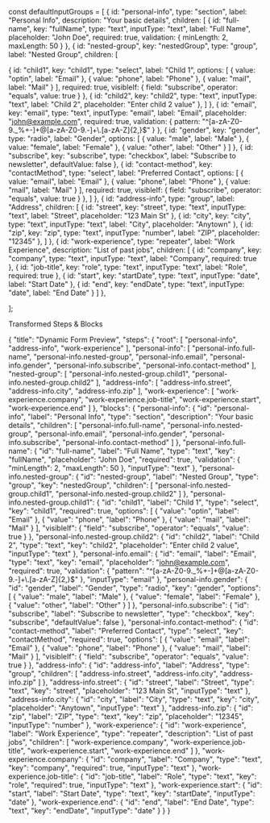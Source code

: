const defaultInputGroups = [
  {
    id: "personal-info",
    type: "section",
    label: "Personal Info",
    description: "Your basic details",
    children: [
      {
        id: "full-name",
        key: "fullName",
        type: "text",
        inputType: "text",
        label: "Full Name",
        placeholder: "John Doe",
        required: true,
        validation: { minLength: 2, maxLength: 50 }
      },
      {
        id: "nested-group",
        key: "nestedGroup",
        type: "group",
        label: "Nested Group",
        children: [
            
{
  id: "child1",
  key: "child1",
  type: "select",
  label: "Child 1",
  options: [
    { value: "optin", label: "Email" },
    { value: "phone", label: "Phone" },
    { value: "mail", label: "Mail" }
  ],
  required: true,
  visibleIf: {
    field: "subscribe",
    operator: "equals",
    value: true
  }
},
{
  id: "child2",
  key: "child2",
  type: "text",
  inputType: "text",
  label: "Child 2",
  placeholder: "Enter child 2 value"
},
        ]
    },
    {
      id: "email",
      key: "email",
      type: "text",
      inputType: "email",
      label: "Email",
      placeholder: "john@example.com",
      required: true,
      validation: {
        pattern: "^[a-zA-Z0-9._%+-]+@[a-zA-Z0-9.-]+\\.[a-zA-Z]{2,}$"
      }
    },
    {
      id: "gender",
      key: "gender",
      type: "radio",
      label: "Gender",
      options: [
        { value: "male", label: "Male" },
        { value: "female", label: "Female" },
        { value: "other", label: "Other" }
      ]
    },
    {
      id: "subscribe",
      key: "subscribe",
      type: "checkbox",
      label: "Subscribe to newsletter",
      defaultValue: false
    },
    {
      id: "contact-method",
      key: "contactMethod",
      type: "select",
      label: "Preferred Contact",
      options: [
        { value: "email", label: "Email" },
        { value: "phone", label: "Phone" },
        { value: "mail", label: "Mail" }
      ],
      required: true,
      visibleIf: {
        field: "subscribe",
        operator: "equals",
        value: true
      }
    },
    ]
  },
  {
    id: "address-info",
    type: "group",
    label: "Address",
    children: [
      {
        id: "street",
        key: "street",
        type: "text",
        inputType: "text",
        label: "Street",
        placeholder: "123 Main St"
      },
      {
        id: "city",
        key: "city",
        type: "text",
        inputType: "text",
        label: "City",
        placeholder: "Anytown"
      },
      {
        id: "zip",
        key: "zip",
        type: "text",
        inputType: "number",
        label: "ZIP",
        placeholder: "12345"
      },
    ]
  },
  {
    id: "work-experience",
    type: "repeater",
    label: "Work Experience",
    description: "List of past jobs",
    children: [
      {
        id: "company",
        key: "company",
        type: "text",
        inputType: "text",
        label: "Company",
        required: true
      },
      {
        id: "job-title",
        key: "role",
        type: "text",
        inputType: "text",
        label: "Role",
        required: true
      },
      {
        id: "start",
        key: "startDate",
        type: "text",
        inputType: "date",
        label: "Start Date"
      },
      {
        id: "end",
        key: "endDate",
        type: "text",
        inputType: "date",
        label: "End Date"
      }
    ]
  },

];


Transformed Steps & Blocks

{
    "title": "Dynamic Form Preview",
    "steps": {
        "root": [
            "personal-info",
            "address-info",
            "work-experience"
        ],
        "personal-info": [
            "personal-info.full-name",
            "personal-info.nested-group",
            "personal-info.email",
            "personal-info.gender",
            "personal-info.subscribe",
            "personal-info.contact-method"
        ],
        "nested-group": [
            "personal-info.nested-group.child1",
            "personal-info.nested-group.child2"
        ],
        "address-info": [
            "address-info.street",
            "address-info.city",
            "address-info.zip"
        ],
        "work-experience": [
            "work-experience.company",
            "work-experience.job-title",
            "work-experience.start",
            "work-experience.end"
        ]
    },
    "blocks": {
        "personal-info": {
            "id": "personal-info",
            "label": "Personal Info",
            "type": "section",
            "description": "Your basic details",
            "children": [
                "personal-info.full-name",
                "personal-info.nested-group",
                "personal-info.email",
                "personal-info.gender",
                "personal-info.subscribe",
                "personal-info.contact-method"
            ]
        },
        "personal-info.full-name": {
            "id": "full-name",
            "label": "Full Name",
            "type": "text",
            "key": "fullName",
            "placeholder": "John Doe",
            "required": true,
            "validation": {
                "minLength": 2,
                "maxLength": 50
            },
            "inputType": "text"
        },
        "personal-info.nested-group": {
            "id": "nested-group",
            "label": "Nested Group",
            "type": "group",
            "key": "nestedGroup",
            "children": [
                "personal-info.nested-group.child1",
                "personal-info.nested-group.child2"
            ]
        },
        "personal-info.nested-group.child1": {
            "id": "child1",
            "label": "Child 1",
            "type": "select",
            "key": "child1",
            "required": true,
            "options": [
                {
                    "value": "optin",
                    "label": "Email"
                },
                {
                    "value": "phone",
                    "label": "Phone"
                },
                {
                    "value": "mail",
                    "label": "Mail"
                }
            ],
            "visibleIf": {
                "field": "subscribe",
                "operator": "equals",
                "value": true
            }
        },
        "personal-info.nested-group.child2": {
            "id": "child2",
            "label": "Child 2",
            "type": "text",
            "key": "child2",
            "placeholder": "Enter child 2 value",
            "inputType": "text"
        },
        "personal-info.email": {
            "id": "email",
            "label": "Email",
            "type": "text",
            "key": "email",
            "placeholder": "john@example.com",
            "required": true,
            "validation": {
                "pattern": "^[a-zA-Z0-9._%+-]+@[a-zA-Z0-9.-]+\\.[a-zA-Z]{2,}$"
            },
            "inputType": "email"
        },
        "personal-info.gender": {
            "id": "gender",
            "label": "Gender",
            "type": "radio",
            "key": "gender",
            "options": [
                {
                    "value": "male",
                    "label": "Male"
                },
                {
                    "value": "female",
                    "label": "Female"
                },
                {
                    "value": "other",
                    "label": "Other"
                }
            ]
        },
        "personal-info.subscribe": {
            "id": "subscribe",
            "label": "Subscribe to newsletter",
            "type": "checkbox",
            "key": "subscribe",
            "defaultValue": false
        },
        "personal-info.contact-method": {
            "id": "contact-method",
            "label": "Preferred Contact",
            "type": "select",
            "key": "contactMethod",
            "required": true,
            "options": [
                {
                    "value": "email",
                    "label": "Email"
                },
                {
                    "value": "phone",
                    "label": "Phone"
                },
                {
                    "value": "mail",
                    "label": "Mail"
                }
            ],
            "visibleIf": {
                "field": "subscribe",
                "operator": "equals",
                "value": true
            }
        },
        "address-info": {
            "id": "address-info",
            "label": "Address",
            "type": "group",
            "children": [
                "address-info.street",
                "address-info.city",
                "address-info.zip"
            ]
        },
        "address-info.street": {
            "id": "street",
            "label": "Street",
            "type": "text",
            "key": "street",
            "placeholder": "123 Main St",
            "inputType": "text"
        },
        "address-info.city": {
            "id": "city",
            "label": "City",
            "type": "text",
            "key": "city",
            "placeholder": "Anytown",
            "inputType": "text"
        },
        "address-info.zip": {
            "id": "zip",
            "label": "ZIP",
            "type": "text",
            "key": "zip",
            "placeholder": "12345",
            "inputType": "number"
        },
        "work-experience": {
            "id": "work-experience",
            "label": "Work Experience",
            "type": "repeater",
            "description": "List of past jobs",
            "children": [
                "work-experience.company",
                "work-experience.job-title",
                "work-experience.start",
                "work-experience.end"
            ]
        },
        "work-experience.company": {
            "id": "company",
            "label": "Company",
            "type": "text",
            "key": "company",
            "required": true,
            "inputType": "text"
        },
        "work-experience.job-title": {
            "id": "job-title",
            "label": "Role",
            "type": "text",
            "key": "role",
            "required": true,
            "inputType": "text"
        },
        "work-experience.start": {
            "id": "start",
            "label": "Start Date",
            "type": "text",
            "key": "startDate",
            "inputType": "date"
        },
        "work-experience.end": {
            "id": "end",
            "label": "End Date",
            "type": "text",
            "key": "endDate",
            "inputType": "date"
        }
    }
}